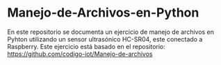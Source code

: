# Manejo-de-Archivos-en-Python
En este repositorio se documenta un ejercicio de manejo de archivos en Pyhton utilizando un sensor ultrasónico HC-SR04, este conectado a Raspberry.  Este ejercicio está basado en el repositorio: https://github.com/codigo-iot/Manejo-de-archivos

